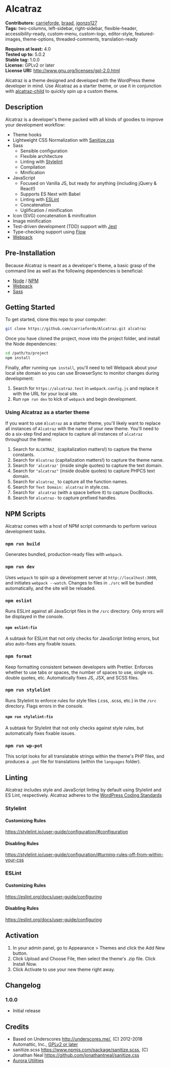 # Alcatraz

**Contributors:** [carrieforde](https://profiles.wordpress.org/carrieforde), [braad](https://profiles.wordpress.org/braad), [jgonzo127](https://profiles.wordpress.org/jgonzo127)  
**Tags:** two-columns, left-sidebar, right-sidebar, flexible-header, accessibility-ready, custom-menu, custom-logo, editor-style, featured-images, theme-options, threaded-comments, translation-ready  

**Requires at least:** 4.0  
**Tested up to:** 5.0.2  
**Stable tag:** 1.0.0  
**License:** GPLv2 or later  
**License URI:** http://www.gnu.org/licenses/gpl-2.0.html  

Alcatraz is a theme designed and developed with the WordPress theme developer in mind. Use Alcatraz as a starter theme, or use it in conjunction with [alcatraz-child](https://github.com/carrieforde/alcatraz-child) to quickly spin up a custom theme.

## Description

Alcatraz is a developer's theme packed with all kinds of goodies to improve your development workflow:

- Theme hooks
- Lightweight CSS Normalization with [Sanitize.css](https://github.com/jonathantneal/sanitize.css)
- Sass
  * Sensible configuration
  * Flexible architecture
  * Linting with [Stylelint](https://stylelint.io/)
  * Compilation
  * Minification
- JavaScript
  * Focused on Vanilla JS, but ready for anything (including jQuery & React!)
  * Supports ES Next with Babel
  * Linting with [ESLint](https://eslint.org/)
  * Concatenation
  * Uglification / minification
- Icon (SVG) concatenation & minification
- Image minification
- Test-driven development (TDD) support with [Jest](https://facebook.github.io/jest/)
- Type-checking support using [Flow](https://flow.org/en/)
- [Webpack](https://webpack.js.org/)

## Pre-Installation

Because Alcatraz is meant as a developer's theme, a basic grasp of the command line as well as the following dependencies is beneficial:

* [Node](http://node.js) / [NPM](https://npmjs.org)
* [Webpack](https://webpack.js.org/)
* [Sass](http://sass-lang.com)

## Getting Started

To get started, clone this repo to your computer:  

```sh
git clone https://github.com/carrieforde/Alcatraz.git alcatraz
```

Once you have cloned the project, move into the project folder, and install the Node dependencies:

```sh
cd /path/to/project
npm install
```

Finally, after running `npm install`, you'll need to tell Webpack about your local site domain so you can use BrowserSync to monitor changes during development:  

1. Search for `https://alcatraz.test` in `webpack.config.js` and replace it with the URL for your local site.
1. Run `npm run dev` to kick of `webpack` and begin development.


### Using Alcatraz as a starter theme
If you want to use `Alcatraz` as a starter theme, you'll likely want to replace all instances of `Alcatraz` with the name of your new theme. You'll need to do a six-step find and replace to capture all instances of `alcatraz` throughout the theme:  

1. Search for `ALCATRAZ_` (capitalization matters!) to capture the theme constants.
1. Search for `Alcatraz` (capitalization matters!) to capture the theme name.
1. Search for `'alcatraz'` (inside single quotes) to capture the text domain.
1. Search for `"alcatraz"` (inside double quotes) to capture PHPCS text domain.
1. Search for `alcatraz_` to capture all the function names.
1. Search for `Text Domain: alcatraz` in style.css.
1. Search for ` alcatraz` (with a space before it) to capture DocBlocks.
1. Search for `alcatraz-` to capture prefixed handles.


## NPM Scripts
Alcatraz comes with a host of NPM script commands to perform various development tasks.

### `npm run build`
Generates bundled, production-ready files with `webpack`.

### `npm run dev`
Uses `webpack` to spin up a development server at `http://localhost:3000`, and initiates `webpack --watch`. Changes to files in `./src` will be bundled automatically, and the site will be reloaded.

### `npm eslint`
Runs ESLint against all JavaScript files in the `/src` directory. Only errors will be displayed in the console.

#### `npm eslint:fix`
A subtask for ESLint that not only checks for JavaScript linting errors, but also auto-fixes any fixable issues.

### `npm format`
Keep formatting consistent between developers with Prettier. Enforces whether to use tabs or spaces, the number of spaces to use, single vs. double quotes, etc. Automatically fixes JS, JSX, and SCSS files.

### `npm run stylelint`
Runs Stylelint to enforce rules for style files (.css, .scss, etc.) in the `/src` directory. Flags errors in the console.

#### `npm run stylelint:fix`
A subtask for Stylelint that not only checks against style rules, but automatically fixes fixable issues.

### `npm run wp-pot`
This script looks for all translatable strings within the theme's PHP files, and produces a `.pot` file for translations (within the `languages` folder).

## Linting
Alcatraz includes style and JavaScript linting by default using Stylelint and ES Lint, respectively. Alcatraz adheres to the [WordPress Coding Standards](https://codex.wordpress.org/WordPress_Coding_Standards)

### Stylelint

#### Customizing Rules
https://stylelint.io/user-guide/configuration/#configuration

#### Disabling Rules
https://stylelint.io/user-guide/configuration/#turning-rules-off-from-within-your-css

### ESLint

#### Customizing Rules
https://eslint.org/docs/user-guide/configuring

#### Disabling Rules
https://eslint.org/docs/user-guide/configuring


## Activation

1. In your admin panel, go to Appearance > Themes and click the Add New button.
1. Click Upload and Choose File, then select the theme's .zip file. Click Install Now.
1. Click Activate to use your new theme right away.

## Changelog

### 1.0.0
* Initial release

## Credits

* Based on Underscores http://underscores.me/, (C) 2012-2018 Automattic, Inc., [GPLv2 or later](https://www.gnu.org/licenses/gpl-2.0.html)
* sanitize.scss https://www.npmjs.com/package/sanitize.scss, (C) Jonathan Neal https://github.com/jonathantneal/sanitize.css
* [Aurora Utilities](https://www.npmjs.com/package/aurora-utilities)
